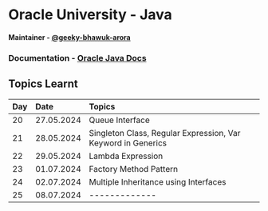 
# Oracle University - Java 



#### Maintainer - [@geeky-bhawuk-arora](https://github.com/geeky-bhawuk-arora/)
### Documentation - [Oracle Java Docs](https://docs.oracle.com/en/java/javase/11/docs/api/)

## Topics Learnt


| Day | Date     | Topics           |
| :-------- | :------- | :------------------------- |
| 20 | 27.05.2024 | Queue Interface |
| 21 | 28.05.2024 | Singleton Class, Regular Expression, Var Keyword in Generics |
| 22 | 29.05.2024 | Lambda Expression |
| 23 | 01.07.2024 | Factory Method Pattern |
| 24 | 02.07.2024 | Multiple Inheritance using Interfaces |
| 25 | 08.07.2024 | ------------- |
 


